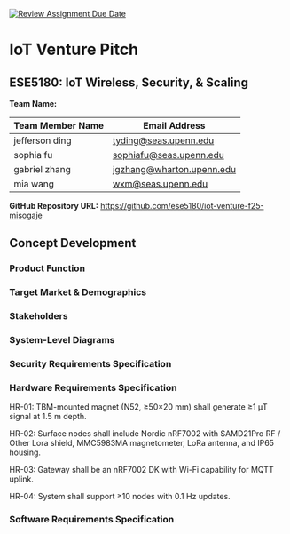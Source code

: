 [![Review Assignment Due Date](https://classroom.github.com/assets/deadline-readme-button-22041afd0340ce965d47ae6ef1cefeee28c7c493a6346c4f15d667ab976d596c.svg)](https://classroom.github.com/a/9GQ6o4cu)

# IoT Venture Pitch

## ESE5180: IoT Wireless, Security, & Scaling

**Team Name:**

| Team Member Name | Email Address             |
| ---------------- | ------------------------- |
| jefferson ding   | tyding@seas.upenn.edu     |
| sophia fu        | sophiafu@seas.upenn.edu   |
| gabriel zhang    | jgzhang@wharton.upenn.edu |
| mia wang         | wxm@seas.upenn.edu        |

**GitHub Repository URL:** https://github.com/ese5180/iot-venture-f25-misogaje

## Concept Development

### Product Function

### Target Market & Demographics

### Stakeholders

### System-Level Diagrams

### Security Requirements Specification

### Hardware Requirements Specification

HR-01: TBM-mounted magnet (N52, ≥50×20 mm) shall generate ≥1 μT signal at 1.5 m depth.

HR-02: Surface nodes shall include Nordic nRF7002 with SAMD21Pro RF / Other Lora shield, MMC5983MA magnetometer, LoRa antenna, and IP65 housing.

HR-03: Gateway shall be an nRF7002 DK with Wi-Fi capability for MQTT uplink.

HR-04: System shall support ≥10 nodes with 0.1 Hz updates.


### Software Requirements Specification

